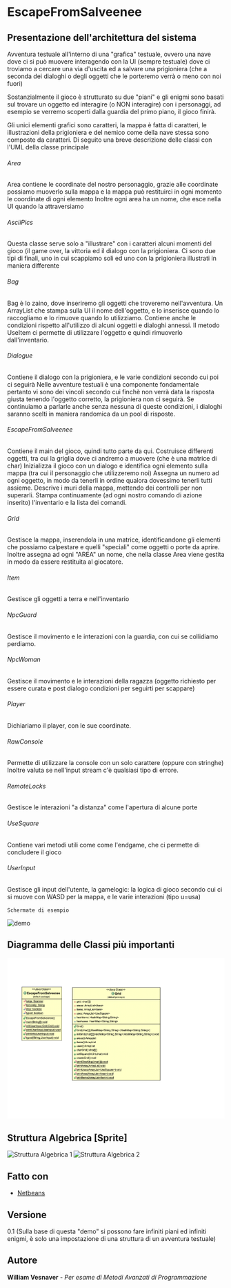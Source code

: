 # EscapeFromSalveenee
## Presentazione dell'architettura del sistema

Avventura testuale all'interno di una "grafica" testuale, ovvero una nave dove ci si può muovere interagendo con la UI (sempre testuale) 
dove ci troviamo a cercare una via d'uscita ed a salvare una prigioniera (che a seconda dei dialoghi o degli oggetti che le porteremo verrà 
o meno con noi fuori)

Sostanzialmente il gioco è strutturato su due "piani" e gli enigmi sono basati sul trovare un oggetto ed interagire (o NON interagire) con 
i personaggi, ad esempio se verremo scoperti dalla guardia del primo piano, il gioco finirà.

Gli unici elementi grafici sono caratteri, la mappa è fatta di caratteri, le illustrazioni della prigioniera e del nemico come della nave stessa
sono composte da caratteri. Di seguito una breve descrizione delle classi con l'UML della classe principale


###### Area
Area contiene le coordinate del nostro personaggio, grazie alle coordinate possiamo muoverlo sulla mappa
e la mappa può restituirci in ogni momento le coordinate di ogni elemento
Inoltre ogni area ha un nome, che esce nella UI quando la attraversiamo

###### AsciiPics
Questa classe serve solo a "illustrare" con i caratteri alcuni momenti del gioco (il game over, la vittoria
ed il dialogo con la prigioniera. Ci sono due tipi di finali, uno in cui scappiamo soli ed uno con la prigioniera
illustrati in maniera differente

###### Bag
Bag è lo zaino, dove inseriremo gli oggetti che troveremo nell'avventura.
Un ArrayList che stampa sulla UI il nome dell'oggetto, e lo inserisce quando lo raccogliamo
e lo rimuove quando lo utilizziamo.
Contiene anche le condizioni rispetto all'utilizzo di alcuni oggetti e dialoghi annessi.
Il metodo UseItem ci permette di utilizzare l'oggetto e quindi rimuoverlo dall'inventario.

###### Dialogue
Contiene il dialogo con la prigioniera, e le varie condizioni secondo cui poi ci seguirà
Nelle avventure testuali è una componente fondamentale pertanto vi sono dei vincoli secondo cui
finchè non verrà data la risposta giusta tenendo l'oggetto corretto, la prigioniera non ci seguirà.
Se continuiamo a parlarle anche senza nessuna di queste condizioni, i dialoghi saranno scelti in maniera
randomica da un pool di risposte.

###### EscapeFromSalveenee
Contiene il main del gioco, quindi tutto parte da qui.
Costruisce differenti oggetti, tra cui la griglia dove ci andremo a muovere (che è una matrice
di char)
Inizializza il gioco con un dialogo e identifica ogni elemento sulla mappa (tra cui il personaggio
che utilizzeremo noi)
Assegna un numero ad ogni oggetto, in modo da tenerli in ordine qualora dovessimo tenerli tutti assieme.
Descrive i muri della mappa, mettendo dei controlli per non superarli.
Stampa continuamente (ad ogni nostro comando di azione inserito) l'inventario e la lista dei comandi.

###### Grid
Gestisce la mappa, inserendola in una matrice, identificandone gli elementi che possiamo calpestare 
e quelli "speciali" come oggetti o porte da aprire.
Inoltre assegna ad ogni "AREA" un nome, che nella classe Area viene gestita in modo da essere restituita
al giocatore.

###### Item
Gestisce gli oggetti a terra e nell'inventario

###### NpcGuard
Gestisce il movimento e le interazioni con la guardia, con cui se collidiamo perdiamo.

###### NpcWoman
Gestisce il movimento e le interazioni della ragazza (oggetto richiesto per essere curata
e post dialogo condizioni per seguirti per scappare)

###### Player
Dichiariamo il player, con le sue coordinate.

###### RawConsole
Permette di utilizzare la console con un solo carattere (oppure con stringhe)
Inoltre valuta se nell'input stream c'è qualsiasi tipo di errore.

###### RemoteLocks
Gestisce le interazioni "a distanza" come l'apertura di alcune porte

###### UseSquare
Contiene vari metodi utili come come l'endgame, che ci permette di concludere il gioco

###### UserInput
Gestisce gli input dell'utente, la gamelogic: la logica di gioco secondo cui ci si muove con WASD per la 
mappa, e le varie interazioni (tipo u=usa)


```
Schermate di esempio
```
![demo](/demo.gif)


## Diagramma delle Classi più importanti

![Diagramma Classi](/uml.png)

## Struttura Algebrica [Sprite]

![Struttura Algebrica 1](/algebric.png)
![Struttura Algebrica 2](/algebric2.png)


## Fatto con

* [Netbeans](https://netbeans.apache.org) 

## Versione
0.1 (Sulla base di questa "demo" si possono fare infiniti piani ed infiniti enigmi, è solo una impostazione
di una struttura di un avventura testuale)

## Autore

**William Vesnaver** - *Per esame di Metodi Avanzati di Programmazione* 


